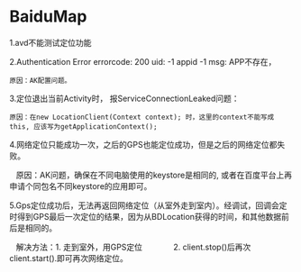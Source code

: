 # BaiduMap

1.avd不能测试定位功能

2.Authentication Error errorcode: 200 uid: -1 appid -1 msg: APP不存在，
  
    原因：AK配置问题。
    
3.定位退出当前Activity时， 报ServiceConnectionLeaked问题：

    原因：在new LocationClient(Context context); 时，这里的context不能写成this, 应该写为getApplicationContext();

4.网络定位只能成功一次，之后的GPS也能定位成功，但是之后的网络定位都失败。


    原因：AK问题，确保在不同电脑使用的keystore是相同的, 或者在百度平台上再申请个同包名不同keystore的应用即可。

5.Gps定位成功后，无法再返回网络定位（从室外走到室内）。经调试，回调会定时得到GPS最后一次定位的结果，因为从BDLocation获得的时间，和其他数据前后是相同的。

    解决方法：1. 走到室外，用GPS定位
              2. client.stop()后再次client.start().即可再次网络定位。
